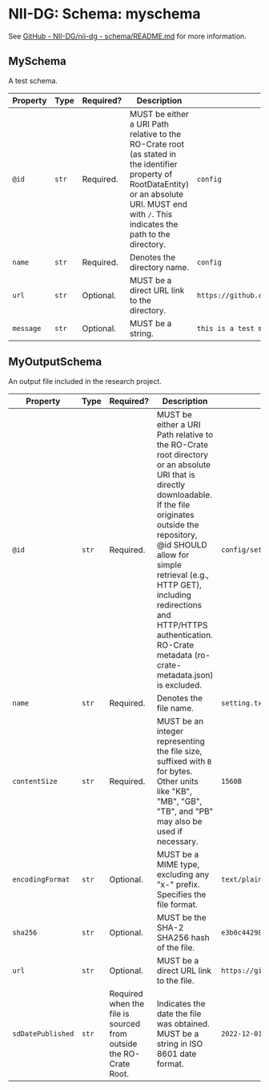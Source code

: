 # NII-DG: Schema: myschema

See [GitHub - NII-DG/nii-dg - schema/README.md](https://github.com/NII-DG/nii-dg/blob/main/schema/README.md) for more information.

## MySchema
A test schema.

| Property | Type | Required? | Description | Example |
| --- | --- | --- | --- | --- |
| `@id` | `str` | Required. | MUST be either a URI Path relative to the RO-Crate root (as stated in the identifier property of RootDataEntity) or an absolute URI. MUST end with `/`. This indicates the path to the directory. | `config` |
| `name` | `str` | Required. | Denotes the directory name. | `config` |
| `url` | `str` | Optional. | MUST be a direct URL link to the directory. | `https://github.com/username/repository/directory` |
| `message` | `str` | Optional. | MUST be a string. | `this is a test message .` |

## MyOutputSchema
An output file included in the research project.

| Property | Type | Required? | Description | Example |
| --- | --- | --- | --- | --- |
| `@id` | `str` | Required. | MUST be either a URI Path relative to the RO-Crate root directory or an absolute URI that is directly downloadable. If the file originates outside the repository, @id SHOULD allow for simple retrieval (e.g., HTTP GET), including redirections and HTTP/HTTPS authentication. RO-Crate metadata (ro-crate-metadata.json) is excluded. | `config/setting.txt` |
| `name` | `str` | Required. | Denotes the file name. | `setting.txt` |
| `contentSize` | `str` | Required. | MUST be an integer representing the file size, suffixed with `B` for bytes. Other units like "KB", "MB", "GB", "TB", and "PB" may also be used if necessary. | `1560B` |
| `encodingFormat` | `str` | Optional. | MUST be a MIME type, excluding any "x-" prefix. Specifies the file format. | `text/plain` |
| `sha256` | `str` | Optional. | MUST be the SHA-2 SHA256 hash of the file. | `e3b0c44298fc1c149afbf4c8996fb92427ae41e4649b934ca495991b7852b855` |
| `url` | `str` | Optional. | MUST be a direct URL link to the file. | `https://github.com/username/repository/file` |
| `sdDatePublished` | `str` | Required when the file is sourced from outside the RO-Crate Root. | Indicates the date the file was obtained. MUST be a string in ISO 8601 date format. | `2022-12-01` |
